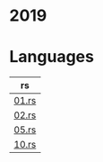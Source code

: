 # 2019

# Languages
| rs |
| -- |
| [01.rs](/2019/rust/01.rs) | 
| [02.rs](/2019/rust/02.rs) | 
| [05.rs](/2019/rust/05.rs) | 
| [10.rs](/2019/rust/10.rs) | 
